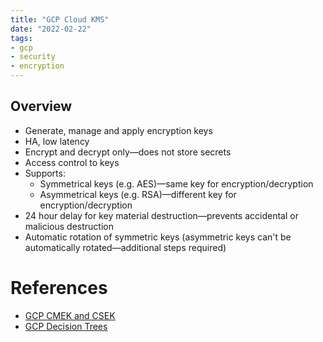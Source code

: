 ```yaml
---
title: "GCP Cloud KMS"
date: "2022-02-22"
tags:
- gcp
- security
- encryption
---
```


## Overview

- Generate, manage and apply encryption keys
- HA, low latency
- Encrypt and decrypt only—does not store secrets
- Access control to keys
- Supports:
	- Symmetrical keys (e.g. AES)—same key for encryption/decryption
	- Asymmetrical keys (e.g. RSA)—different key for encryption/decryption
- 24 hour delay for key material destruction—prevents accidental or malicious destruction
- Automatic rotation of symmetric keys (asymmetric keys can't be automatically rotated—additional steps required)

# References

- [GCP CMEK and CSEK](notes/GCP%20CMEK%20and%20CSEK.md)
- [GCP Decision Trees](notes/moc/GCP%20Decision%20Trees.md)
